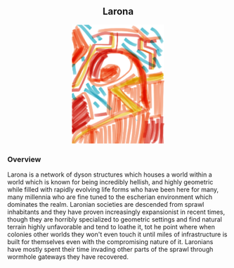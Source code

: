 <h2 align="center">Larona
</h2>
<p align="center">
<img src="https://github.com/Insculpo/Sandbox_Galaxy/blob/Galactic/Stellar_Abyss_Setting_Bible/Photo_Directory/larona.png" width="210" height="270">
</p>

### Overview

Larona is a network of dyson structures which houses a world within a world which is known for being incredibly hellish, and highly geometric while filled with rapidly evolving life forms who have been here for many, many millennia who are fine tuned to the escherian environment which dominates the realm.  Laronian societies are descended from sprawl inhabitants and they have proven increasingly expansionist in recent times, though they are horribly specialized to geometric settings and find natural terrain highly unfavorable and tend to loathe it, tot he point where when colonies other worlds they won't even touch it until miles of infrastructure is built for themselves even with the compromising nature of it.  Laronians have mostly spent their time invading other parts of the sprawl through wormhole gateways they have recovered.

